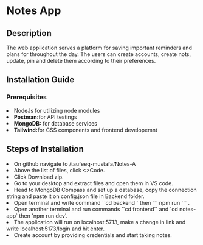 <h1>Notes App</h1>
<h2>Description</h2>
<p>The web application serves a platform for saving important reminders and plans for throughout the day. The users can create accounts, create nots, update, pin and delete them according to their preferences.</p>

<h2>Installation Guide</h2>
<h3>Prerequisites</h3>
<li>NodeJs for utilizing node modules</li>
<li><b>Postman:</b>for API testings</li> 
<li><b>MongoDB:</b> for database services</li> 
<li><b>Tailwind:</b>for CSS components and frontend developemnt</li> 
<h2>Steps of Installation</h2>
<li>On github navigate to /taufeeq-mustafa/Notes-A</li>
<li>Above the list of files, click <>Code.</li>
<li>Click Download zip.</li>
<li>Go to your desktop and extract files and open them in VS code.</li>
<li>Head to MongoDB Compass and set up a database, copy the connection string and paste it on config.json file in Backend folder.</li>
<li>Open terminal and write command ``cd backend`` then ``` npm run ``` .</li>
<li>Open another terminal and run commands ``cd frontend`` and `cd notes-app` then 'npm run dev'.</li>
<li>The application will run on localhost:5713, make a change in link and write localhost:5173/login and hit enter.</li>
<li>Create account by providing credentials and start taking notes.</li>
